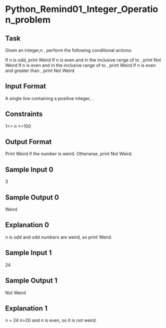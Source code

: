 # Python_Remind01_Integer_Operation_problem

## Task
Given an integer,n , perform the following conditional actions:

If n is odd, print Weird
If n is even and in the inclusive range of  to , print Not Weird
If n is even and in the inclusive range of  to , print Weird
If n is even and greater than , print Not Weird

## Input Format

A single line containing a positive integer, .

## Constraints

1<= n <=100

## Output Format

Print Weird if the number is weird. Otherwise, print Not Weird.

## Sample Input 0

3
## Sample Output 0

Weird
## Explanation 0

n is odd and odd numbers are weird, so print Weird.

## Sample Input 1

24
## Sample Output 1

Not Weird

## Explanation 1

n = 24
n>20 and n is even, so it is not weird.
